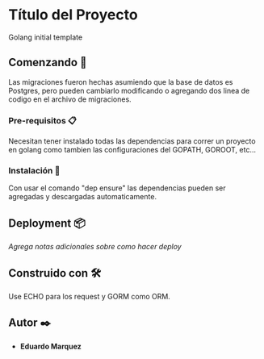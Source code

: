 # Título del Proyecto

Golang initial template

## Comenzando 🚀

Las migraciones fueron hechas asumiendo que la base de datos es Postgres, pero pueden cambiarlo modificando o agregando dos linea de codigo en el archivo de migraciones.

### Pre-requisitos 📋

Necesitan tener instalado todas las dependencias para correr un proyecto en golang como tambien las configuraciones del GOPATH, GOROOT, etc...

### Instalación 🔧

Con usar el comando "dep ensure" las dependencias pueden ser agregadas y descargadas automaticamente.

## Deployment 📦

_Agrega notas adicionales sobre como hacer deploy_

## Construido con 🛠️

Use ECHO para los request y GORM como ORM.

## Autor ✒️

* **Eduardo Marquez**
